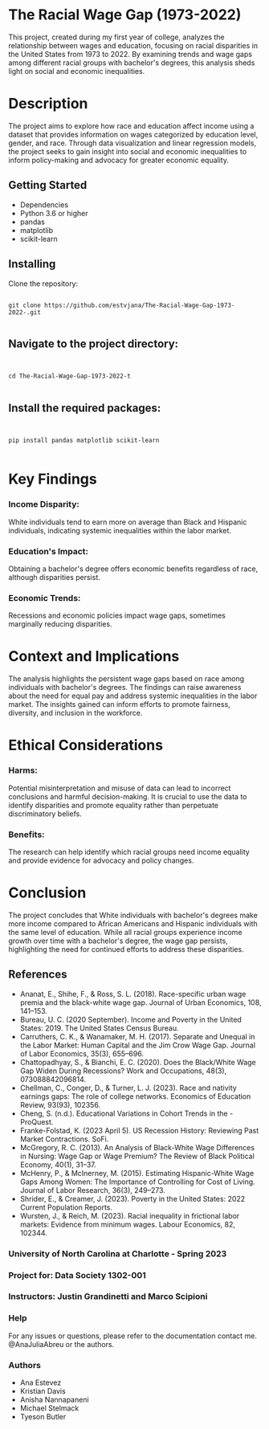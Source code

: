 # The Racial Wage Gap (1973-2022)
This project, created during my first year of college, analyzes the relationship between wages and education, focusing on racial disparities in the United States from 1973 to 2022. By examining trends and wage gaps among different racial groups with bachelor's degrees, this analysis sheds light on social and economic inequalities.

# Description
The project aims to explore how race and education affect income using a dataset that provides information on wages categorized by education level, gender, and race. Through data visualization and linear regression models, the project seeks to gain insight into social and economic inequalities to inform policy-making and advocacy for greater economic equality.

## Getting Started
- Dependencies
- Python 3.6 or higher
- pandas
- matplotlib
- scikit-learn

## Installing
Clone the repository:

```

git clone https://github.com/estvjana/The-Racial-Wage-Gap-1973-2022-.git


```


## Navigate to the project directory:

```


cd The-Racial-Wage-Gap-1973-2022-t


```

## Install the required packages:

```


pip install pandas matplotlib scikit-learn


```

# Key Findings
### Income Disparity: 
White individuals tend to earn more on average than Black and Hispanic individuals, indicating systemic inequalities within the labor market.

### Education's Impact: 
Obtaining a bachelor's degree offers economic benefits regardless of race, although disparities persist.

### Economic Trends:
Recessions and economic policies impact wage gaps, sometimes marginally reducing disparities.

# Context and Implications
The analysis highlights the persistent wage gaps based on race among individuals with bachelor's degrees.
The findings can raise awareness about the need for equal pay and address systemic inequalities in the labor market. 
The insights gained can inform efforts to promote fairness, diversity, and inclusion in the workforce.

# Ethical Considerations

### Harms: 
Potential misinterpretation and misuse of data can lead to incorrect conclusions and harmful decision-making. It is crucial to use the data to identify disparities and promote equality rather than perpetuate discriminatory beliefs.
### Benefits: 
The research can help identify which racial groups need income equality and provide evidence for advocacy and policy changes.

# Conclusion
The project concludes that White individuals with bachelor's degrees make more income compared to African Americans and Hispanic individuals with the same level of education. While all racial groups experience income growth over time with a bachelor's degree, the wage gap persists, highlighting the need for continued efforts to address these disparities.

## References
* Ananat, E., Shihe, F., & Ross, S. L. (2018). Race-specific urban wage premia and the black-white wage gap. Journal of Urban Economics, 108, 141–153.
* Bureau, U. C. (2020 September). Income and Poverty in the United States: 2019. The United States Census Bureau.
* Carruthers, C. K., & Wanamaker, M. H. (2017). Separate and Unequal in the Labor Market: Human Capital and the Jim Crow Wage Gap. Journal of Labor Economics, 35(3), 655–696.
* Chattopadhyay, S., & Bianchi, E. C. (2020). Does the Black/White Wage Gap Widen During Recessions? Work and Occupations, 48(3), 073088842096814.
* Chellman, C., Conger, D., & Turner, L. J. (2023). Race and nativity earnings gaps: The role of college networks. Economics of Education Review, 93(93), 102356.
* Cheng, S. (n.d.). Educational Variations in Cohort Trends in the - ProQuest.
* Franke-Folstad, K. (2023 April 5). US Recession History: Reviewing Past Market Contractions. SoFi.
* McGregory, R. C. (2013). An Analysis of Black-White Wage Differences in Nursing: Wage Gap or Wage Premium? The Review of Black Political Economy, 40(1), 31–37.
* McHenry, P., & McInerney, M. (2015). Estimating Hispanic-White Wage Gaps Among Women: The Importance of Controlling for Cost of Living. Journal of Labor Research, 36(3), 249–273.
* Shrider, E., & Creamer, J. (2023). Poverty in the United States: 2022 Current Population Reports.
* Wursten, J., & Reich, M. (2023). Racial inequality in frictional labor markets: Evidence from minimum wages. Labour Economics, 82, 102344.



### University of North Carolina at Charlotte - Spring 2023
###  Project for: Data Society 1302-001

### Instructors: Justin Grandinetti and Marco Scipioni
### Help
For any issues or questions, please refer to the documentation contact me. @AnaJuliaAbreu or the authors. 

### Authors
- Ana Estevez
- Kristian Davis
- Anisha Nannapaneni
- Michael Stelmack
- Tyeson Butler

